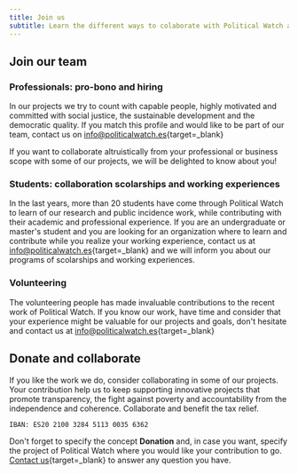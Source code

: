 ```yaml
---
title: Join us
subtitle: Learn the different ways to colaborate with Political Watch and support us to achieve a fairer and more sustainable society
---
```


<md-content>

## Join our team

### Professionals: pro-bono and hiring

In our projects we try to count with capable people, highly motivated and committed with social justice, the sustainable development and the democratic quality. If you match this profile and would like to be part of our team, contact us on [info@politicalwatch.es](mailto:info@politicalwatch.es){target=_blank}

If you want to collaborate altruistically from your professional or business scope with some of our projects, we will be delighted to know about you!

### Students: collaboration scolarships and working experiences

In the last years, more than 20 students have come through Political Watch to learn of our research and public incidence work, while contributing with their academic and professional experience. If you are an undergraduate or master's student and you are looking for an organization where to learn and contribute while you realize your working experience, contact us at [info@politicalwatch.es](mailto:info@politicalwatch.es){target=_blank} and we will inform you about our programs of scolarships and working experiences.

### Volunteering

The volunteering people has made invaluable contributions to the recent work of Political Watch. If you know our work, have time and consider that your experience might be valuable for our projects and goals, don't hesitate and contact us at  [info@politicalwatch.es](mailto:info@politicalwatch.es){target=_blank}

## Donate and collaborate

If you like the work we do, consider collaborating in some of our projects. Your contribution help us to keep supporting innovative projects that promote transparency, the fight against poverty and accountability from the independence and coherence. Collaborate and benefit the tax relief.

```
IBAN: ES20 2100 3284 5113 0035 6362
```

Don't forget to specify the concept **Donation** and, in case you want, specify the project of Political Watch where you would like your contribution to go. [Contact us](mailto:info@politicalwatch.es){target=_blank} to answer any question you have.
</md-content>

